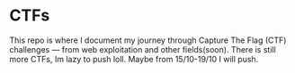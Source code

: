 # CTFs

This repo is where I document my journey through Capture The Flag (CTF) challenges — from web exploitation and other fields(soon). There is still more CTFs, Im lazy to push loll. Maybe from 15/10-19/10 I will push.
